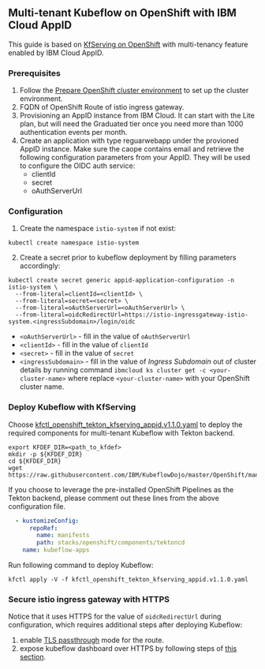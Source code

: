 ## Multi-tenant Kubeflow on OpenShift with IBM Cloud AppID

This guide is based on [KfServing on OpenShift](./README-kfserving.md) with multi-tenancy feature enabled by IBM Cloud AppID.

### Prerequisites

1. Follow the [Prepare OpenShift cluster environment](./README.md#prepare-openshift-cluster-environment) to set up the cluster environment.
2. FQDN of OpenShift Route of istio ingress gateway.
3. Provisioning an AppID instance from IBM Cloud. It can start with the Lite plan, but will need the Graduated tier once you need more than 1000 authentication events per month.
4. Create an application with type reguarwebapp under the provioned AppID instance. Make sure the caope contains email and retrieve the following configuration parameters from your AppID. They will be used to configure the OIDC auth service:
    * clientId
    * secret
    * oAuthServerUrl

### Configuration

1. Create the namespace `istio-system` if not exist:
```SHELL
kubectl create namespace istio-system
```
2. Create a secret prior to kubeflow deployment by filling parameters accordingly:
```SHELL
kubectl create secret generic appid-application-configuration -n istio-system \
  --from-literal=clientId=<clientId> \
  --from-literal=secret=<secret> \
  --from-literal=oAuthServerUrl=<oAuthServerUrl> \
  --from-literal=oidcRedirectUrl=https://istio-ingressgateway-istio-system.<ingressSubdomain>/login/oidc
```
* `<oAuthServerUrl>` - fill in the value of `oAuthServerUrl`
* `<clientId>` - fill in the value of `clientId`
* `<secret>` - fill in the value of `secret`
* `<ingressSubdomain>` - fill in the value of _Ingress Subdomain_ out of cluster
details by running command `ibmcloud ks cluster get -c <your-cluster-name>` where replace `<your-cluster-name>` with your OpenShift cluster name.

### Deploy Kubeflow with KfServing

Choose [kfctl_openshift_tekton_kfserving_appid.v1.1.0.yaml](./kfctl_openshift_tekton_kfserving_appid.v1.1.0.yaml) to deploy the required components for multi-tenant Kubeflow with Tekton backend.

```shell
export KFDEF_DIR=<path_to_kfdef>
mkdir -p ${KFDEF_DIR}
cd ${KFDEF_DIR}
wget https://raw.githubusercontent.com/IBM/KubeflowDojo/master/OpenShift/manifests/kfctl_openshift_tekton_kfserving_appid.v1.1.0.yaml
```

If you choose to leverage the pre-installed OpenShift Pipelines as the Tekton backend, please comment out these lines from the above configuration file.

```yaml
  - kustomizeConfig:
      repoRef:
        name: manifests
        path: stacks/openshift/components/tektoncd
    name: kubeflow-apps
```

Run following command to deploy Kubeflow:

```shell
kfctl apply -V -f kfctl_openshift_tekton_kfserving_appid.v1.1.0.yaml
```

### Secure istio ingress gateway with HTTPS

Notice that it uses HTTPS for the value of `oidcRedirectUrl` during configuration, which
requires additional steps after deploying Kubeflow:
1. enable [TLS passthrough](https://docs.openshift.com/enterprise/3.0/architecture/core_concepts/routes.html#passthrough-termination) mode for the route.
2. expose kubeflow dashboard over HTTPS by following steps of [this section](https://www.kubeflow.org/docs/ibm/deploy/authentication/#exposing-the-kubeflow-dashboard-with-dns-and-tls-termination).